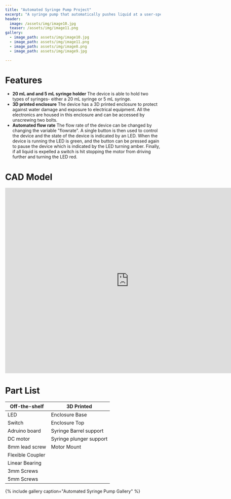 ```yaml
---
title: "Automated Syringe Pump Project"
excerpt: "A syringe pump that automatically pushes liquid at a user-specified flow rate."
header:
  image: /assets/img/image10.jpg
  teaser: /assets/img/image11.png
gallery:
  - image_path: assets/img/image10.jpg
  - image_path: assets/img/image11.png
  - image_path: assets/img/image8.png
  - image_path: assets/img/image9.jpg
   
---
```


# Features

* **20 mL and and 5 mL syringe holder** The device is able to hold two types of syringes- either a 20 mL syringe or 5 mL syringe.
* **3D printed enclosure** The device has a 3D printed enclosure to protect against water damage and exposure to electrical equipment. All the electronics are housed in this enclosure and can be accessed by unscrewing two bolts. 
* **Automated flow rate** The flow rate of the device can be changed by changing the variable "flowrate". A single button is then used to control the device and the state of the device is indicated by an LED. When the device is running the LED is green, and the button can be pressed again to pause the device which is indicated by the LED turning amber. Finally, if all liquid is expelled a switch is hit stopping the motor from driving further and turning the LED red. 

# CAD Model
<iframe src="https://vanderbilt643.autodesk360.com/shares/public/SH35dfcQT936092f0e4320bbce97815dc8f2?mode=embed" width="800" height="600" allowfullscreen="true" webkitallowfullscreen="true" mozallowfullscreen="true"  frameborder="0"></iframe>

# Part List
| Off-the-shelf    | 3D Printed              |
| ---------------- | ----------------------- |
| LED              | Enclosure Base          |
| Switch           | Enclosure Top           |
| Adruino board    | Syringe Barrel support  |
| DC motor         | Syringe plunger support |
| 8mm lead screw   | Motor Mount             |
| Flexible Coupler |                         |
| Linear Bearing   |                         |
| 3mm Screws       |                         |
| 5mm Screws       |                         |

{% include gallery caption="Automated Syringe Pump Gallery" %}

